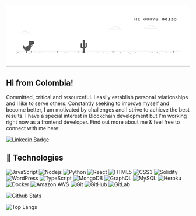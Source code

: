 [![](https://github.com/nicolasgarcia214/nicolasgarcia214/blob/main/dino.gif)](#)

## Hi from Colombia!

Committed, critical and resourceful. I easily establish personal relationships and I like to serve others. Constantly seeking to improve myself and become better, I am motivated by challenges and I strive to achieve the best results. I have a special interest in Blockchain development but I'm working right now as a frontend developer. Find out more about me & feel free to connect with me here:

[![Linkedin Badge](https://img.shields.io/badge/-nicolasgarcia214-blue?style=flat-square&logo=Linkedin&logoColor=white&link=https://www.linkedin.com/in/nicolasgarcia214/)](https://www.linkedin.com/in/nicolasgarcia214/)

## 🏁 Technologies

![JavaScript](https://img.shields.io/badge/-JavaScript-black?style=flat-square&logo=javascript)
![Nodejs](https://img.shields.io/badge/-Nodejs-black?style=flat-square&logo=Node.js)
![Python](https://img.shields.io/badge/-Python-black?style=flat-square&logo=Python)
![React](https://img.shields.io/badge/-React-black?style=flat-square&logo=react)
![HTML5](https://img.shields.io/badge/-HTML5-E34F26?style=flat-square&logo=html5&logoColor=white)
![CSS3](https://img.shields.io/badge/-CSS3-1572B6?style=flat-square&logo=css3)
![Solidity](https://img.shields.io/badge/-Solidity-black?style=flat-square&logo=ethereum)
![WordPress](https://img.shields.io/badge/-WordPress-21759B?style=flat-square&logo=wordpress)
![TypeScript](https://img.shields.io/badge/-TypeScript-007ACC?style=flat-square&logo=typescript)
![MongoDB](https://img.shields.io/badge/-MongoDB-black?style=flat-square&logo=mongodb)
![GraphQL](https://img.shields.io/badge/-GraphQL-E10098?style=flat-square&logo=graphql)
![MySQL](https://img.shields.io/badge/-MySQL-black?style=flat-square&logo=mysql)
![Heroku](https://img.shields.io/badge/-Heroku-430098?style=flat-square&logo=heroku)
![Docker](https://img.shields.io/badge/-Docker-black?style=flat-square&logo=docker)
![Amazon AWS](https://img.shields.io/badge/Amazon%20AWS-232F3E?style=flat-square&logo=amazon-aws)
![Git](https://img.shields.io/badge/-Git-black?style=flat-square&logo=git)
![GitHub](https://img.shields.io/badge/-GitHub-181717?style=flat-square&logo=github)
![GitLab](https://img.shields.io/badge/-GitLab-FCA121?style=flat-square&logo=gitlab)

![Github Stats](https://github-readme-stats.vercel.app/api?username=nicolasgarcia214&count_private=true&show_icons=true&include_all_commits=true)

![Top Langs](https://github-readme-stats.vercel.app/api/top-langs/?username=nicolasgarcia214&hide=TeX&layout=compact)
